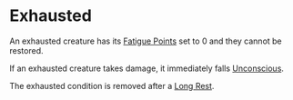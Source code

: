 # Exhausted

An exhausted creature has its [Fatigue Points](../../Player%20Characters/Derived%20Statistics/Fatigue%20Points.md) set to 0 and they cannot be restored.

If an exhausted creature takes damage, it immediately falls [Unconscious](Unconscious.md).

The exhausted condition is removed after a [Long Rest](../Core%20Procedures/Resting.md#Long%20Rest).
